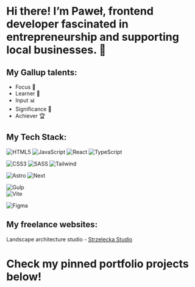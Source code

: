 # Hi there! I’m Paweł, frontend developer fascinated in entrepreneurship and supporting local businesses. 👋

## My Gallup talents:
- Focus 🎯
- Learner 📖
- Input 📊
- Significance 🤝
- Achiever 🏆

## My Tech Stack:
![HTML5](https://img.shields.io/badge/html5-%23E34F26.svg?style=for-the-badge&logo=html5&logoColor=white) 
![JavaScript](https://img.shields.io/badge/javascript-%23323330.svg?style=for-the-badge&logo=javascript&logoColor=%23F7DF1E) 
![React](https://img.shields.io/badge/React-20232A?style=for-the-badge&logo=react&logoColor=61DAFB)
![TypeScript](https://img.shields.io/badge/TypeScript-007ACC?style=for-the-badge&logo=typescript&logoColor=white)

![CSS3](https://img.shields.io/badge/css3-%231572B6.svg?style=for-the-badge&logo=css3&logoColor=white) 
![SASS](https://img.shields.io/badge/SASS-hotpink.svg?style=for-the-badge&logo=SASS&logoColor=white) 
![Tailwind](https://img.shields.io/badge/Tailwind_CSS-38B2AC?style=for-the-badge&logo=tailwind-css&logoColor=white)

![Astro](https://img.shields.io/badge/Astro-0C1222?style=for-the-badge&logo=astro&logoColor=FDFDFE)
![Next](https://img.shields.io/badge/next.js-000000?style=for-the-badge&logo=nextdotjs&logoColor=white)

![Gulp](https://img.shields.io/badge/GULP-%23CF4647.svg?style=for-the-badge&logo=gulp&logoColor=white) 	
![Vite](https://img.shields.io/badge/Vite-B73BFE?style=for-the-badge&logo=vite&logoColor=FFD62E)

![Figma](https://img.shields.io/badge/figma-%23F24E1E.svg?style=for-the-badge&logo=figma&logoColor=white)

## My freelance websites:
Landscape architecture studio - [Strzelecka Studio](https://strzeleckastudio.pl/)

# Check my pinned portfolio projects below!
